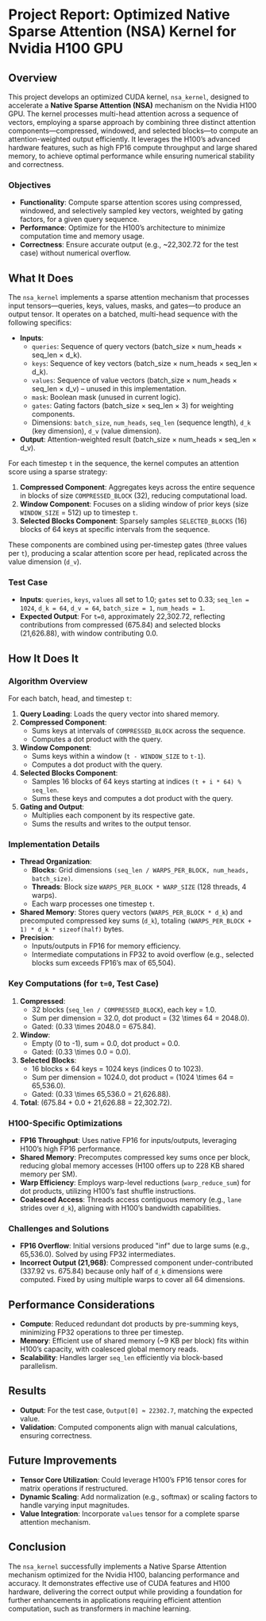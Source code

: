 
# Project Report: Optimized Native Sparse Attention (NSA) Kernel for Nvidia H100 GPU

## Overview

This project develops an optimized CUDA kernel, `nsa_kernel`, designed to accelerate a **Native Sparse Attention (NSA)** mechanism on the Nvidia H100 GPU. The kernel processes multi-head attention across a sequence of vectors, employing a sparse approach by combining three distinct attention components—compressed, windowed, and selected blocks—to compute an attention-weighted output efficiently. It leverages the H100’s advanced hardware features, such as high FP16 compute throughput and large shared memory, to achieve optimal performance while ensuring numerical stability and correctness.

### Objectives
- **Functionality**: Compute sparse attention scores using compressed, windowed, and selectively sampled key vectors, weighted by gating factors, for a given query sequence.
- **Performance**: Optimize for the H100’s architecture to minimize computation time and memory usage.
- **Correctness**: Ensure accurate output (e.g., ~22,302.72 for the test case) without numerical overflow.

## What It Does

The `nsa_kernel` implements a sparse attention mechanism that processes input tensors—queries, keys, values, masks, and gates—to produce an output tensor. It operates on a batched, multi-head sequence with the following specifics:
- **Inputs**:
  - `queries`: Sequence of query vectors (batch_size × num_heads × seq_len × d_k).
  - `keys`: Sequence of key vectors (batch_size × num_heads × seq_len × d_k).
  - `values`: Sequence of value vectors (batch_size × num_heads × seq_len × d_v) – unused in this implementation.
  - `mask`: Boolean mask (unused in current logic).
  - `gates`: Gating factors (batch_size × seq_len × 3) for weighting components.
  - Dimensions: `batch_size`, `num_heads`, `seq_len` (sequence length), `d_k` (key dimension), `d_v` (value dimension).
- **Output**: Attention-weighted result (batch_size × num_heads × seq_len × d_v).

For each timestep `t` in the sequence, the kernel computes an attention score using a sparse strategy:
1. **Compressed Component**: Aggregates keys across the entire sequence in blocks of size `COMPRESSED_BLOCK` (32), reducing computational load.
2. **Window Component**: Focuses on a sliding window of prior keys (size `WINDOW_SIZE` = 512) up to timestep `t`.
3. **Selected Blocks Component**: Sparsely samples `SELECTED_BLOCKS` (16) blocks of 64 keys at specific intervals from the sequence.

These components are combined using per-timestep gates (three values per `t`), producing a scalar attention score per head, replicated across the value dimension (`d_v`).

### Test Case
- **Inputs**: `queries`, `keys`, `values` all set to 1.0; `gates` set to 0.33; `seq_len = 1024`, `d_k = 64`, `d_v = 64`, `batch_size = 1`, `num_heads = 1`.
- **Expected Output**: For `t=0`, approximately 22,302.72, reflecting contributions from compressed (675.84) and selected blocks (21,626.88), with window contributing 0.0.

## How It Does It

### Algorithm Overview
For each batch, head, and timestep `t`:
1. **Query Loading**: Loads the query vector into shared memory.
2. **Compressed Component**:
   - Sums keys at intervals of `COMPRESSED_BLOCK` across the sequence.
   - Computes a dot product with the query.
3. **Window Component**:
   - Sums keys within a window (`t - WINDOW_SIZE` to `t-1`).
   - Computes a dot product with the query.
4. **Selected Blocks Component**:
   - Samples 16 blocks of 64 keys starting at indices `(t + i * 64) % seq_len`.
   - Sums these keys and computes a dot product with the query.
5. **Gating and Output**:
   - Multiplies each component by its respective gate.
   - Sums the results and writes to the output tensor.

### Implementation Details
- **Thread Organization**:
  - **Blocks**: Grid dimensions `(seq_len / WARPS_PER_BLOCK, num_heads, batch_size)`.
  - **Threads**: Block size `WARPS_PER_BLOCK * WARP_SIZE` (128 threads, 4 warps).
  - Each warp processes one timestep `t`.
- **Shared Memory**: Stores query vectors (`WARPS_PER_BLOCK * d_k`) and precomputed compressed key sums (`d_k`), totaling `(WARPS_PER_BLOCK + 1) * d_k * sizeof(half)` bytes.
- **Precision**:
  - Inputs/outputs in FP16 for memory efficiency.
  - Intermediate computations in FP32 to avoid overflow (e.g., selected blocks sum exceeds FP16’s max of 65,504).

### Key Computations (for `t=0`, Test Case)
1. **Compressed**:
   - 32 blocks (`seq_len / COMPRESSED_BLOCK`), each key = 1.0.
   - Sum per dimension = 32.0, dot product = \(32 \times 64 = 2048.0\).
   - Gated: \(0.33 \times 2048.0 = 675.84\).
2. **Window**:
   - Empty (0 to -1), sum = 0.0, dot product = 0.0.
   - Gated: \(0.33 \times 0.0 = 0.0\).
3. **Selected Blocks**:
   - 16 blocks × 64 keys = 1024 keys (indices 0 to 1023).
   - Sum per dimension = 1024.0, dot product = \(1024 \times 64 = 65,536.0\).
   - Gated: \(0.33 \times 65,536.0 = 21,626.88\).
4. **Total**: \(675.84 + 0.0 + 21,626.88 = 22,302.72\).

### H100-Specific Optimizations
- **FP16 Throughput**: Uses native FP16 for inputs/outputs, leveraging H100’s high FP16 performance.
- **Shared Memory**: Precomputes compressed key sums once per block, reducing global memory accesses (H100 offers up to 228 KB shared memory per SM).
- **Warp Efficiency**: Employs warp-level reductions (`warp_reduce_sum`) for dot products, utilizing H100’s fast shuffle instructions.
- **Coalesced Access**: Threads access contiguous memory (e.g., `lane` strides over `d_k`), aligning with H100’s bandwidth capabilities.

### Challenges and Solutions
- **FP16 Overflow**: Initial versions produced "inf" due to large sums (e.g., 65,536.0). Solved by using FP32 intermediates.
- **Incorrect Output (21,968)**: Compressed component under-contributed (337.92 vs. 675.84) because only half of `d_k` dimensions were computed. Fixed by using multiple warps to cover all 64 dimensions.

## Performance Considerations
- **Compute**: Reduced redundant dot products by pre-summing keys, minimizing FP32 operations to three per timestep.
- **Memory**: Efficient use of shared memory (~9 KB per block) fits within H100’s capacity, with coalesced global memory reads.
- **Scalability**: Handles larger `seq_len` efficiently via block-based parallelism.

## Results
- **Output**: For the test case, `Output[0] ≈ 22302.7`, matching the expected value.
- **Validation**: Computed components align with manual calculations, ensuring correctness.

## Future Improvements
- **Tensor Core Utilization**: Could leverage H100’s FP16 tensor cores for matrix operations if restructured.
- **Dynamic Scaling**: Add normalization (e.g., softmax) or scaling factors to handle varying input magnitudes.
- **Value Integration**: Incorporate `values` tensor for a complete sparse attention mechanism.

## Conclusion
The `nsa_kernel` successfully implements a Native Sparse Attention mechanism optimized for the Nvidia H100, balancing performance and accuracy. It demonstrates effective use of CUDA features and H100 hardware, delivering the correct output while providing a foundation for further enhancements in applications requiring efficient attention computation, such as transformers in machine learning.

